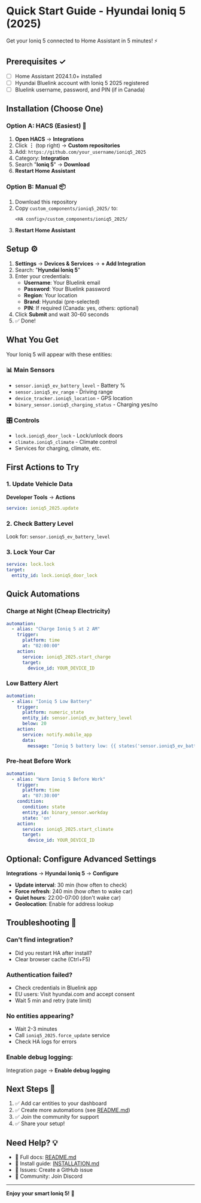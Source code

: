 # Quick Start Guide - Hyundai Ioniq 5 (2025)

Get your Ioniq 5 connected to Home Assistant in 5 minutes! ⚡

## Prerequisites ✓

- [ ] Home Assistant 2024.1.0+ installed
- [ ] Hyundai Bluelink account with Ioniq 5 2025 registered
- [ ] Bluelink username, password, and PIN (if in Canada)

## Installation (Choose One)

### Option A: HACS (Easiest) 🌟

1. **Open HACS** → **Integrations**
2. Click **⋮** (top right) → **Custom repositories**
3. Add: `https://github.com/your_username/ioniq5_2025`
4. Category: **Integration**
5. Search "**Ioniq 5**" → **Download**
6. **Restart Home Assistant**

### Option B: Manual 📦

1. Download this repository
2. Copy `custom_components/ioniq5_2025/` to:
   ```
   <HA config>/custom_components/ioniq5_2025/
   ```
3. **Restart Home Assistant**

## Setup ⚙️

1. **Settings** → **Devices & Services** → **+ Add Integration**
2. Search: "**Hyundai Ioniq 5**"
3. Enter your credentials:
   - **Username**: Your Bluelink email
   - **Password**: Your Bluelink password
   - **Region**: Your location
   - **Brand**: Hyundai (pre-selected)
   - **PIN**: If required (Canada: yes, others: optional)
4. Click **Submit** and wait 30-60 seconds
5. ✅ Done!

## What You Get

Your Ioniq 5 will appear with these entities:

### 📊 Main Sensors
- `sensor.ioniq5_ev_battery_level` - Battery %
- `sensor.ioniq5_ev_range` - Driving range
- `device_tracker.ioniq5_location` - GPS location
- `binary_sensor.ioniq5_charging_status` - Charging yes/no

### 🎛️ Controls
- `lock.ioniq5_door_lock` - Lock/unlock doors
- `climate.ioniq5_climate` - Climate control
- Services for charging, climate, etc.

## First Actions to Try

### 1. Update Vehicle Data
**Developer Tools** → **Actions**
```yaml
service: ioniq5_2025.update
```

### 2. Check Battery Level
Look for: `sensor.ioniq5_ev_battery_level`

### 3. Lock Your Car
```yaml
service: lock.lock
target:
  entity_id: lock.ioniq5_door_lock
```

## Quick Automations

### Charge at Night (Cheap Electricity)
```yaml
automation:
  - alias: "Charge Ioniq 5 at 2 AM"
    trigger:
      platform: time
      at: "02:00:00"
    action:
      service: ioniq5_2025.start_charge
      target:
        device_id: YOUR_DEVICE_ID
```

### Low Battery Alert
```yaml
automation:
  - alias: "Ioniq 5 Low Battery"
    trigger:
      platform: numeric_state
      entity_id: sensor.ioniq5_ev_battery_level
      below: 20
    action:
      service: notify.mobile_app
      data:
        message: "Ioniq 5 battery low: {{ states('sensor.ioniq5_ev_battery_level') }}%"
```

### Pre-heat Before Work
```yaml
automation:
  - alias: "Warm Ioniq 5 Before Work"
    trigger:
      platform: time
      at: "07:30:00"
    condition:
      condition: state
      entity_id: binary_sensor.workday
      state: 'on'
    action:
      service: ioniq5_2025.start_climate
      target:
        device_id: YOUR_DEVICE_ID
```

## Optional: Configure Advanced Settings

**Integrations** → **Hyundai Ioniq 5** → **Configure**

- **Update interval**: 30 min (how often to check)
- **Force refresh**: 240 min (how often to wake car)
- **Quiet hours**: 22:00-07:00 (don't wake car)
- **Geolocation**: Enable for address lookup

## Troubleshooting 🔧

### Can't find integration?
- Did you restart HA after install?
- Clear browser cache (Ctrl+F5)

### Authentication failed?
- Check credentials in Bluelink app
- EU users: Visit hyundai.com and accept consent
- Wait 5 min and retry (rate limit)

### No entities appearing?
- Wait 2-3 minutes
- Call `ioniq5_2025.force_update` service
- Check HA logs for errors

### Enable debug logging:
Integration page → **Enable debug logging**

## Next Steps 🚀

1. ✅ Add car entities to your dashboard
2. ✅ Create more automations (see [README.md](README.md))
3. ✅ Join the community for support
4. ✅ Share your setup!

## Need Help? 💡

- 📖 Full docs: [README.md](README.md)
- 🔧 Install guide: [INSTALLATION.md](INSTALLATION.md)
- 🐛 Issues: Create a GitHub issue
- 💬 Community: Join Discord

---

**Enjoy your smart Ioniq 5!** 🎉
